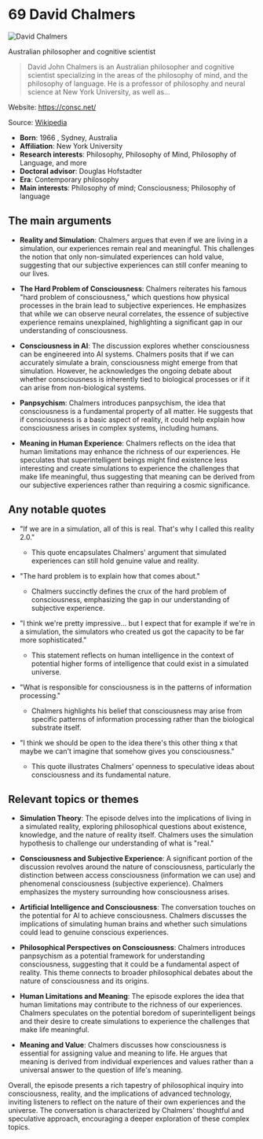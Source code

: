 # 69 David Chalmers


![David Chalmers](https://encrypted-tbn0.gstatic.com/images?q=tbn:ANd9GcSc6Nl724Xf8A6Y30nGwbl10R1o3qEi0c72lwalvnU&s=0)

Australian philosopher and cognitive scientist

> David John Chalmers is an Australian philosopher and cognitive scientist specializing in the areas of the philosophy of mind, and the philosophy of language. He is a professor of philosophy and neural science at New York University, as well as...

Website: https://consc.net/

Source: [Wikipedia](https://en.wikipedia.org/wiki/David_Chalmers)

- **Born**: 1966 , Sydney, Australia
- **Affiliation**: New York University
- **Research interests**: Philosophy, Philosophy of Mind, Philosophy of Language, and more
- **Doctoral advisor**: Douglas Hofstadter
- **Era**: Contemporary philosophy
- **Main interests**: Philosophy of mind; Consciousness; Philosophy of language


## The main arguments

- **Reality and Simulation**: Chalmers argues that even if we are living in a simulation, our experiences remain real and meaningful. This challenges the notion that only non-simulated experiences can hold value, suggesting that our subjective experiences can still confer meaning to our lives.

- **The Hard Problem of Consciousness**: Chalmers reiterates his famous "hard problem of consciousness," which questions how physical processes in the brain lead to subjective experiences. He emphasizes that while we can observe neural correlates, the essence of subjective experience remains unexplained, highlighting a significant gap in our understanding of consciousness.

- **Consciousness in AI**: The discussion explores whether consciousness can be engineered into AI systems. Chalmers posits that if we can accurately simulate a brain, consciousness might emerge from that simulation. However, he acknowledges the ongoing debate about whether consciousness is inherently tied to biological processes or if it can arise from non-biological systems.

- **Panpsychism**: Chalmers introduces panpsychism, the idea that consciousness is a fundamental property of all matter. He suggests that if consciousness is a basic aspect of reality, it could help explain how consciousness arises in complex systems, including humans.

- **Meaning in Human Experience**: Chalmers reflects on the idea that human limitations may enhance the richness of our experiences. He speculates that superintelligent beings might find existence less interesting and create simulations to experience the challenges that make life meaningful, thus suggesting that meaning can be derived from our subjective experiences rather than requiring a cosmic significance.

## Any notable quotes

- "If we are in a simulation, all of this is real. That's why I called this reality 2.0."
  - This quote encapsulates Chalmers' argument that simulated experiences can still hold genuine value and reality.

- "The hard problem is to explain how that comes about."
  - Chalmers succinctly defines the crux of the hard problem of consciousness, emphasizing the gap in our understanding of subjective experience.

- "I think we're pretty impressive... but I expect that for example if we're in a simulation, the simulators who created us got the capacity to be far more sophisticated."
  - This statement reflects on human intelligence in the context of potential higher forms of intelligence that could exist in a simulated universe.

- "What is responsible for consciousness is in the patterns of information processing."
  - Chalmers highlights his belief that consciousness may arise from specific patterns of information processing rather than the biological substrate itself.

- "I think we should be open to the idea there's this other thing x that maybe we can't imagine that somehow gives you consciousness."
  - This quote illustrates Chalmers' openness to speculative ideas about consciousness and its fundamental nature.

## Relevant topics or themes

- **Simulation Theory**: The episode delves into the implications of living in a simulated reality, exploring philosophical questions about existence, knowledge, and the nature of reality itself. Chalmers uses the simulation hypothesis to challenge our understanding of what is "real."

- **Consciousness and Subjective Experience**: A significant portion of the discussion revolves around the nature of consciousness, particularly the distinction between access consciousness (information we can use) and phenomenal consciousness (subjective experience). Chalmers emphasizes the mystery surrounding how consciousness arises.

- **Artificial Intelligence and Consciousness**: The conversation touches on the potential for AI to achieve consciousness. Chalmers discusses the implications of simulating human brains and whether such simulations could lead to genuine conscious experiences.

- **Philosophical Perspectives on Consciousness**: Chalmers introduces panpsychism as a potential framework for understanding consciousness, suggesting that it could be a fundamental aspect of reality. This theme connects to broader philosophical debates about the nature of consciousness and its origins.

- **Human Limitations and Meaning**: The episode explores the idea that human limitations may contribute to the richness of our experiences. Chalmers speculates on the potential boredom of superintelligent beings and their desire to create simulations to experience the challenges that make life meaningful.

- **Meaning and Value**: Chalmers discusses how consciousness is essential for assigning value and meaning to life. He argues that meaning is derived from individual experiences and values rather than a universal answer to the question of life's meaning.

Overall, the episode presents a rich tapestry of philosophical inquiry into consciousness, reality, and the implications of advanced technology, inviting listeners to reflect on the nature of their own experiences and the universe. The conversation is characterized by Chalmers' thoughtful and speculative approach, encouraging a deeper exploration of these complex topics.